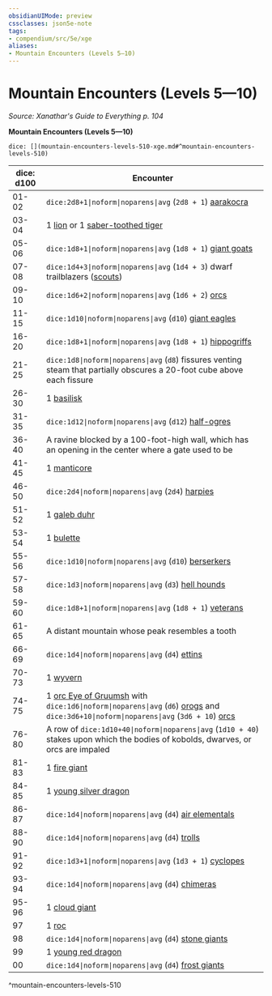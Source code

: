 ```yaml
---
obsidianUIMode: preview
cssclasses: json5e-note
tags:
- compendium/src/5e/xge
aliases:
- Mountain Encounters (Levels 5—10)
---
```

# Mountain Encounters (Levels 5—10)
*Source: Xanathar's Guide to Everything p. 104* 

**Mountain Encounters (Levels 5—10)**

`dice: [](mountain-encounters-levels-510-xge.md#^mountain-encounters-levels-510)`

| dice: d100 | Encounter |
|------------|-----------|
| 01-02 | `dice:2d8+1\|noform\|noparens\|avg` (`2d8 + 1`) [aarakocra](/3-Mechanics/CLI/bestiary/elemental/aarakocra-skirmisher-xmm.md) |
| 03-04 | 1 [lion](/3-Mechanics/CLI/bestiary/beast/lion-xmm.md) or 1 [saber-toothed tiger](/3-Mechanics/CLI/bestiary/beast/saber-toothed-tiger-xmm.md) |
| 05-06 | `dice:1d8+1\|noform\|noparens\|avg` (`1d8 + 1`) [giant goats](/3-Mechanics/CLI/bestiary/beast/giant-goat-xmm.md) |
| 07-08 | `dice:1d4+3\|noform\|noparens\|avg` (`1d4 + 3`) dwarf trailblazers ([scouts](/3-Mechanics/CLI/bestiary/humanoid/scout-xmm.md)) |
| 09-10 | `dice:1d6+2\|noform\|noparens\|avg` (`1d6 + 2`) [orcs](/3-Mechanics/CLI/bestiary/humanoid/tough-xmm.md) |
| 11-15 | `dice:1d10\|noform\|noparens\|avg` (`d10`) [giant eagles](/3-Mechanics/CLI/bestiary/celestial/giant-eagle-xmm.md) |
| 16-20 | `dice:1d8+1\|noform\|noparens\|avg` (`1d8 + 1`) [hippogriffs](/3-Mechanics/CLI/bestiary/monstrosity/hippogriff-xmm.md) |
| 21-25 | `dice:1d8\|noform\|noparens\|avg` (`d8`) fissures venting steam that partially obscures a 20-foot cube above each fissure |
| 26-30 | 1 [basilisk](/3-Mechanics/CLI/bestiary/monstrosity/basilisk-xmm.md) |
| 31-35 | `dice:1d12\|noform\|noparens\|avg` (`d12`) [half-ogres](/3-Mechanics/CLI/bestiary/giant/ogrillon-ogre-xmm.md) |
| 36-40 | A ravine blocked by a 100-foot-high wall, which has an opening in the center where a gate used to be |
| 41-45 | 1 [manticore](/3-Mechanics/CLI/bestiary/monstrosity/manticore-xmm.md) |
| 46-50 | `dice:2d4\|noform\|noparens\|avg` (`2d4`) [harpies](/3-Mechanics/CLI/bestiary/monstrosity/harpy-xmm.md) |
| 51-52 | 1 [galeb duhr](/3-Mechanics/CLI/bestiary/elemental/galeb-duhr-xmm.md) |
| 53-54 | 1 [bulette](/3-Mechanics/CLI/bestiary/monstrosity/bulette-xmm.md) |
| 55-56 | `dice:1d10\|noform\|noparens\|avg` (`d10`) [berserkers](/3-Mechanics/CLI/bestiary/humanoid/berserker-xmm.md) |
| 57-58 | `dice:1d3\|noform\|noparens\|avg` (`d3`) [hell hounds](/3-Mechanics/CLI/bestiary/fiend/hell-hound-xmm.md) |
| 59-60 | `dice:1d8+1\|noform\|noparens\|avg` (`1d8 + 1`) [veterans](/3-Mechanics/CLI/bestiary/humanoid/warrior-veteran-xmm.md) |
| 61-65 | A distant mountain whose peak resembles a tooth |
| 66-69 | `dice:1d4\|noform\|noparens\|avg` (`d4`) [ettins](/3-Mechanics/CLI/bestiary/giant/ettin-xmm.md) |
| 70-73 | 1 [wyvern](/3-Mechanics/CLI/bestiary/dragon/wyvern-xmm.md) |
| 74-75 | 1 [orc Eye of Gruumsh](/3-Mechanics/CLI/bestiary/humanoid/cultist-fanatic-xmm.md) with `dice:1d6\|noform\|noparens\|avg` (`d6`) [orogs](/3-Mechanics/CLI/bestiary/humanoid/berserker-xmm.md) and `dice:3d6+10\|noform\|noparens\|avg` (`3d6 + 10`) [orcs](/3-Mechanics/CLI/bestiary/humanoid/tough-xmm.md) |
| 76-80 | A row of `dice:1d10+40\|noform\|noparens\|avg` (`1d10 + 40`) stakes upon which the bodies of kobolds, dwarves, or orcs are impaled |
| 81-83 | 1 [fire giant](/3-Mechanics/CLI/bestiary/giant/fire-giant-xmm.md) |
| 84-85 | 1 [young silver dragon](/3-Mechanics/CLI/bestiary/dragon/young-silver-dragon-xmm.md) |
| 86-87 | `dice:1d4\|noform\|noparens\|avg` (`d4`) [air elementals](/3-Mechanics/CLI/bestiary/elemental/air-elemental-xmm.md) |
| 88-90 | `dice:1d4\|noform\|noparens\|avg` (`d4`) [trolls](/3-Mechanics/CLI/bestiary/giant/troll-xmm.md) |
| 91-92 | `dice:1d3+1\|noform\|noparens\|avg` (`1d3 + 1`) [cyclopes](/3-Mechanics/CLI/bestiary/giant/cyclops-sentry-xmm.md) |
| 93-94 | `dice:1d4\|noform\|noparens\|avg` (`d4`) [chimeras](/3-Mechanics/CLI/bestiary/monstrosity/chimera-xmm.md) |
| 95-96 | 1 [cloud giant](/3-Mechanics/CLI/bestiary/giant/cloud-giant-xmm.md) |
| 97 | 1 [roc](/3-Mechanics/CLI/bestiary/monstrosity/roc-xmm.md) |
| 98 | `dice:1d4\|noform\|noparens\|avg` (`d4`) [stone giants](/3-Mechanics/CLI/bestiary/giant/stone-giant-xmm.md) |
| 99 | 1 [young red dragon](/3-Mechanics/CLI/bestiary/dragon/young-red-dragon-xmm.md) |
| 00 | `dice:1d4\|noform\|noparens\|avg` (`d4`) [frost giants](/3-Mechanics/CLI/bestiary/giant/frost-giant-xmm.md) |
^mountain-encounters-levels-510